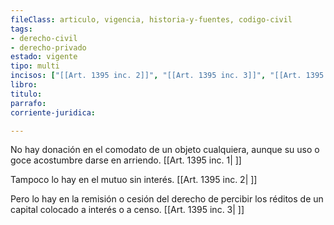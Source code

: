 ```yaml
---
fileClass: articulo, vigencia, historia-y-fuentes, codigo-civil
tags:
- derecho-civil
- derecho-privado
estado: vigente
tipo: multi
incisos: ["[[Art. 1395 inc. 2]]", "[[Art. 1395 inc. 3]]", "[[Art. 1395 inc. 1]]"]
libro:
titulo:
parrafo:
corriente-juridica:

---
```

No hay donación en el comodato de un objeto cualquiera, aunque su uso o goce acostumbre darse en arriendo. [[Art. 1395 inc. 1| ]]

Tampoco lo hay en el mutuo sin interés. [[Art. 1395 inc. 2| ]]

Pero lo hay en la remisión o cesión del derecho de percibir los réditos de un capital colocado a interés o a censo. [[Art. 1395 inc. 3| ]]